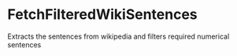 # FetchFilteredWikiSentences
Extracts the sentences from wikipedia and filters required numerical sentences

